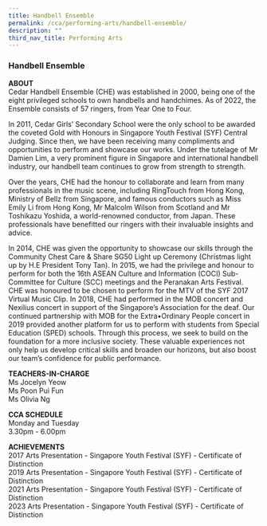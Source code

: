 ```yaml
---
title: Handbell Ensemble
permalink: /cca/performing-arts/handbell-ensemble/
description: ""
third_nav_title: Performing Arts
---
```

### Handbell Ensemble
  
**ABOUT**  <br>
Cedar Handbell Ensemble (CHE) was established in 2000, being one of the eight privileged schools to own handbells and handchimes. As of 2022, the Ensemble consists of 57 ringers, from Year One to Four.

In 2011, Cedar Girls’ Secondary School were the only school to be awarded the coveted Gold with Honours in Singapore Youth Festival (SYF) Central Judging. Since then, we have been receiving many compliments and opportunities to perform and showcase our
works. Under the tutelage of Mr Damien Lim, a very prominent figure in Singapore and international handbell industry, our handbell team continues to grow from strength to strength.

Over the years, CHE had the honour to collaborate and learn from many professionals in the music scene, including RingTouch from Hong Kong, Ministry of Bellz from Singapore, and famous conductors such as Miss Emily Li from Hong Kong, Mr Malcolm Wilson from Scotland and Mr Toshikazu Yoshida, a world-renowned conductor, from Japan. These professionals have benefitted our ringers with their invaluable insights and advice.

In 2014, CHE was given the opportunity to showcase our skills through the Community Chest Care &amp; Share SG50 Light up Ceremony (Christmas light up by H.E President Tony Tan). In 2015, we had the privilege and honour to perform for both the 16th ASEAN Culture and Information (COCI) Sub-Committee for Culture (SCC) meetings and the
Peranakan Arts Festival. CHE was honoured to be chosen to perform for the MTV of the SYF 2017 Virtual Music Clip. In 2018, CHE had performed in the MOB concert and Nexilius concert in support of the Singapore’s Association for the deaf. Our continued partnership with MOB for the&nbsp;Extra•Ordinary&nbsp;People concert in 2019 provided another
platform for us to perform with students from Special Education (SPED) schools. Through this process, we seek to build on the foundation for a more inclusive society. These valuable experiences not only help us develop critical skills and broaden our horizons, but also boost our
team’s confidence for public performance.


**TEACHERS-IN-CHARGE**<br>
Ms Jocelyn Yeow<br>
Ms Poon Pui Fun&nbsp;<br>
Ms Olivia Ng

  

**CCA SCHEDULE**<br>
Monday and Tuesday&nbsp;<br>
3.30pm - 6.00pm

  

**ACHIEVEMENTS**<br>
2017 Arts Presentation - Singapore Youth Festival (SYF) - Certificate of Distinction<br>
2019 Arts Presentation - Singapore Youth Festival (SYF) - Certificate of Distinction<br>
2021 Arts Presentation - Singapore Youth Festival (SYF) - Certificate of Distinction<br>
2023 Arts Presentation - Singapore Youth Festival (SYF) - Certificate of Distinction